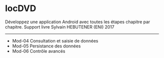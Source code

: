 # locDVD
Développez une application Android avec toutes les étapes chapitre par chapitre.
Support livre Sylvain HEBUTENER (ENI) 2017

---

+ Mod-04 Consultation et saisie de données
+ Mod-05 Persistance des données
+ Mod-06 Contrôle avancés

